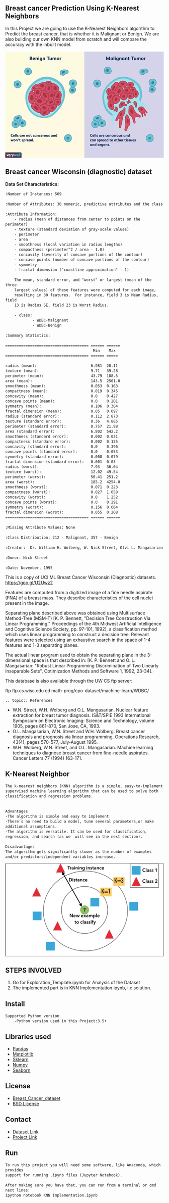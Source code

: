 Breast cancer Prediction Using K-Nearest Neighbors
---------------------------------------------------
  In this Project we are going to use the K-Nearest Neighbors algorithm to Predict
  the breast cancer, that is whether it is Malignant or Benign.
  We are also building our own KNN model from scratch and will compare the accuracy
  with the inbuilt model.

![alt text](https://github.com/abhisngh/KNN_Breast_cancer/blob/master/Image/Types.png "Logo Title Text 1")

Breast cancer Wisconsin (diagnostic) dataset
--------------------------------------------

**Data Set Characteristics:**

    :Number of Instances: 569

    :Number of Attributes: 30 numeric, predictive attributes and the class

    :Attribute Information:
        - radius (mean of distances from center to points on the perimeter)
        - texture (standard deviation of gray-scale values)
        - perimeter
        - area
        - smoothness (local variation in radius lengths)
        - compactness (perimeter^2 / area - 1.0)
        - concavity (severity of concave portions of the contour)
        - concave points (number of concave portions of the contour)
        - symmetry
        - fractal dimension ("coastline approximation" - 1)

        The mean, standard error, and "worst" or largest (mean of the three
        largest values) of these features were computed for each image,
        resulting in 30 features.  For instance, field 3 is Mean Radius, field
        13 is Radius SE, field 23 is Worst Radius.

        - class:
                - WDBC-Malignant
                - WDBC-Benign

    :Summary Statistics:

    ===================================== ====== ======
                                           Min    Max
    ===================================== ====== =====

    radius (mean):                        6.981  28.11
    texture (mean):                       9.71   39.28
    perimeter (mean):                     43.79  188.5
    area (mean):                          143.5  2501.0
    smoothness (mean):                    0.053  0.163
    compactness (mean):                   0.019  0.345
    concavity (mean):                     0.0    0.427
    concave points (mean):                0.0    0.201
    symmetry (mean):                      0.106  0.304
    fractal dimension (mean):             0.05   0.097
    radius (standard error):              0.112  2.873
    texture (standard error):             0.36   4.885
    perimeter (standard error):           0.757  21.98
    area (standard error):                6.802  542.2
    smoothness (standard error):          0.002  0.031
    compactness (standard error):         0.002  0.135
    concavity (standard error):           0.0    0.396
    concave points (standard error):      0.0    0.053
    symmetry (standard error):            0.008  0.079
    fractal dimension (standard error):   0.001  0.03
    radius (worst):                       7.93   36.04
    texture (worst):                      12.02  49.54
    perimeter (worst):                    50.41  251.2
    area (worst):                         185.2  4254.0
    smoothness (worst):                   0.071  0.223
    compactness (worst):                  0.027  1.058
    concavity (worst):                    0.0    1.252
    concave points (worst):               0.0    0.291
    symmetry (worst):                     0.156  0.664
    fractal dimension (worst):            0.055  0.208
    ===================================== ====== ======

    :Missing Attribute Values: None

    :Class Distribution: 212 - Malignant, 357 - Benign

    :Creator:  Dr. William H. Wolberg, W. Nick Street, Olvi L. Mangasarian

    :Donor: Nick Street

    :Date: November, 1995

This is a copy of UCI ML Breast Cancer Wisconsin (Diagnostic) datasets.
https://goo.gl/U2Uwz2

Features are computed from a digitized image of a fine needle
aspirate (FNA) of a breast mass.  They describe
characteristics of the cell nuclei present in the image.

Separating plane described above was obtained using
Multisurface Method-Tree (MSM-T) [K. P. Bennett, "Decision Tree
Construction Via Linear Programming." Proceedings of the 4th
Midwest Artificial Intelligence and Cognitive Science Society,
pp. 97-101, 1992], a classification method which uses linear
programming to construct a decision tree.  Relevant features
were selected using an exhaustive search in the space of 1-4
features and 1-3 separating planes.

The actual linear program used to obtain the separating plane
in the 3-dimensional space is that described in:
[K. P. Bennett and O. L. Mangasarian: "Robust Linear
Programming Discrimination of Two Linearly Inseparable Sets",
Optimization Methods and Software 1, 1992, 23-34].

This database is also available through the UW CS ftp server:

ftp ftp.cs.wisc.edu
cd math-prog/cpo-dataset/machine-learn/WDBC/

    .. topic:: References

   - W.N. Street, W.H. Wolberg and O.L. Mangasarian. Nuclear feature extraction
     for breast tumor diagnosis. IS&T/SPIE 1993 International Symposium on
     Electronic Imaging: Science and Technology, volume 1905, pages 861-870,
     San Jose, CA, 1993.
   - O.L. Mangasarian, W.N. Street and W.H. Wolberg. Breast cancer diagnosis and
     prognosis via linear programming. Operations Research, 43(4), pages 570-577,
     July-August 1995.
   - W.H. Wolberg, W.N. Street, and O.L. Mangasarian. Machine learning techniques
     to diagnose breast cancer from fine-needle aspirates. Cancer Letters 77 (1994)
     163-171.


K-Nearest Neighbor
------------------------
    The k-nearest neighbors (KNN) algorithm is a simple, easy-to-implement supervised machine learning algorithm that can be used to solve both classification and regression problems.


    Advantages
    -The algorithm is simple and easy to implement.
    -There’s no need to build a model, tune several parameters,or make additional assumptions.
    -The algorithm is versatile. It can be used for classification, regression, and search (as we  will see in the next section).

    Disadvantages
    The algorithm gets significantly slower as the number of examples and/or predictors/independent variables increase.

![alt text](https://github.com/abhisngh/KNN_Breast_cancer/blob/master/Image/KNN.png "Logo Title Text 1")


STEPS INVOLVED
-------------------------------
  1. Go for Exploration_Template.ipynb for Analysis of the Dataset
  2. The implemented part is in KNN Implementation.ipynb, i.e solution.


Install
-------------------------------
    Supported Python version
        -Python version used in this Project:3.5+

Libraries used
------------------------------
 * [Pandas](https://pandas.pydata.org/)
 * [Matplotlib](https://matplotlib.org/)
 * [Sklearn](https://scikit-learn.org/stable/)
 * [Numpy](https://numpy.org/)
 * [Seaborn](https://seaborn.pydata.org/)

License
--------------------------------
 * [Breast_Cancer_dataset](https://scikit-learn.org/stable/modules/generated/sklearn.datasets.load_breast_cancer.html)
 * [BSD License](https://github.com/scikit-learn/scikit-learn/blob/master/COPYING)

Contact
----------------------------------
 * [Dataset Link](https://archive.ics.uci.edu/ml/datasets/Breast+Cancer+Wisconsin+(Diagnostic))
 * [Project Link](https://github.com/decodrtechnologies/Data-Science)

Run
------------------------------
    To run this project you will need some software, like Anaconda, which provides
    support for running .ipynb files (Jupyter Notebook).

    After making sure you have that, you can run from a terminal or cmd next lines:
    ipython notebook KNN Implementation.ipynb
